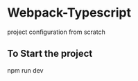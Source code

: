 # Webpack-Typescript

project configuration from scratch

<h2>To Start the project</h2>
npm run dev
